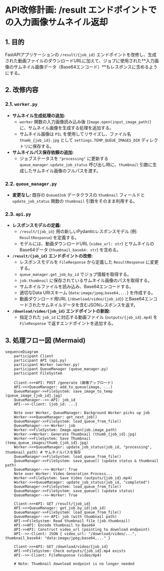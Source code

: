 # API改修計画: /result エンドポイントでの入力画像サムネイル返却

## 1. 目的

FastAPIアプリケーションの `/result/{job_id}` エンドポイントを改修し、生成された動画ファイルのダウンロードURLに加えて、ジョブに使用された**入力画像のサムネイル画像データ（Base64エンコード）**もレスポンスに含めるようにする。

## 2. 改修内容

### 2.1. `worker.py`

* **サムネイル生成処理の追加:**
  * `worker` 関数の入力画像読み込み後 (`Image.open(input_image_path)`) に、サムネイル画像を生成する処理を追加する。
  * サムネイル画像は `PIL` を使用してリサイズし、ファイル名 `thumb_{job_id}.jpg` として `settings.TEMP_QUEUE_IMAGES_DIR` ディレクトリに保存する。
* **サムネイルパス保存依頼の追加:**
  * ジョブステータスを `"processing"` に更新する `queue_manager.update_job_status` 呼び出し時に、`thumbnail` 引数に生成したサムネイル画像のフルパスを渡す。

### 2.2. `queue_manager.py`

* **変更なし:** 既存の `QueuedJob` データクラスの `thumbnail` フィールドと `update_job_status` 関数の `thumbnail` 引数をそのまま利用する。

### 2.3. `api.py`

* **レスポンスモデルの定義:**
  * `/result/{job_id}` 用の新しいPydanticレスポンスモデル (例: `ResultResponse`) を定義する。
  * モデルには、動画ダウンロードURL (`video_url: str`) とサムネイルのBase64データ (`thumbnail_base64: str`) を含める。
* **`/result/{job_id}` エンドポイントの改修:**
  * レスポンスモデルを `FileResponse` から定義した `ResultResponse` に変更する。
  * `queue_manager.get_job_by_id` でジョブ情報を取得する。
  * `job.thumbnail` に保存されているサムネイル画像のパスを取得する。
  * サムネイルファイルを読み込み、Base64エンコードする。
  * 適切なData URIスキーム (`data:image/jpeg;base64,...`) を作成する。
  * 動画ダウンロード用URL (`/download/video/{job_id}`) とBase64エンコードされたサムネイルデータを含むJSONレスポンスを返す。
* **`/download/video/{job_id}` エンドポイントの新設:**
  * 指定された `job_id` に対応する動画ファイル (`outputs/{job_id}.mp4`) を `FileResponse` で返すエンドポイントを追加する。

## 3. 処理フロー図 (Mermaid)

```mermaid
sequenceDiagram
    participant Client
    participant API (api.py)
    participant Worker (worker.py)
    participant QueueManager (queue_manager.py)
    participant FileSystem

    Client->>+API: POST /generate (画像アップロード)
    API->>+QueueManager: add_to_queue(image, ...)
    QueueManager->>FileSystem: save_image_to_temp (queue_image_{job_id}.jpg)
    QueueManager-->>-API: job_id
    API-->>-Client: {job_id: ...}

    Note over Worker, QueueManager: Background Worker picks up job
    Worker->>+QueueManager: get_next_job()
    QueueManager->>FileSystem: load_queue_from_file()
    QueueManager-->>-Worker: job
    Worker->>FileSystem: Image.open(job.image_path)
    Worker->>Worker: Generate Thumbnail (thumb_{job_id}.jpg)
    Worker->>FileSystem: Save Thumbnail (temp_queue_images/thumb_{job_id}.jpg)
    Worker->>+QueueManager: update_job_status(job_id, "processing", thumbnail_path) # サムネイルパスを保存
    QueueManager->>FileSystem: load_queue_from_file()
    QueueManager->>FileSystem: save_queue() (update status & thumbnail path)
    QueueManager-->>-Worker: True
    Note over Worker: Video Generation Process...
    Worker->>FileSystem: Save Video (outputs/{job_id}.mp4)
    Worker->>+QueueManager: update_job_status(job_id, "completed")
    QueueManager->>FileSystem: load_queue_from_file()
    QueueManager->>FileSystem: save_queue() (update status)
    QueueManager-->>-Worker: True

    Client->>+API: GET /result/{job_id}
    API->>+QueueManager: get_job_by_id(job_id)
    QueueManager->>FileSystem: load_queue_from_file()
    QueueManager-->>-API: job (with thumbnail path)
    API->>FileSystem: Read thumbnail file (job.thumbnail)
    API->>API: Encode thumbnail to Base64
    API->>API: Construct video_url (pointing to download endpoint)
    API-->>-Client: JSON { video_url: "/download/video/...", thumbnail_base64: "data:image/jpeg;base64,..." }

    Client->>+API: GET /download/video/{job_id}
    API->>FileSystem: Check outputs/{job_id}.mp4 exists
    API-->>-Client: FileResponse (video/mp4)

    # Note: Thumbnail download endpoint is no longer needed